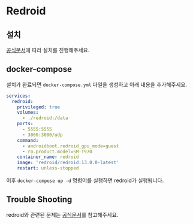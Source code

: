 # Redroid

## 설치
[공식문서](https://github.com/remote-android/redroid-doc/blob/master/deploy/README.md)에 따라 설치를 진행해주세요.

## docker-compose
설치가 완료되면 `docker-compose.yml` 파일을 생성하고 아래 내용을 추가해주세요.
```yaml
services:
  redroid:
    privileged: true
    volumes:
      - ./redroid:/data
    ports:
      - 5555:5555
      - 3000:3000/udp
    command:
      - androidboot.redroid_gpu_mode=guest
      - ro.product.model=SM-T970
    container_name: redroid
    image: 'redroid/redroid:13.0.0-latest'
    restart: unless-stopped
```
이후 `docker-compose up -d` 명령어를 실행하면 redroid가 실행됩니다.

## Trouble Shooting
redroid와 관련된 문제는 [공식문서](https://github.com/remote-android/redroid-doc#Troubleshooting)를 참고해주세요.